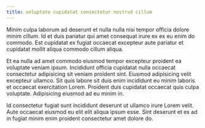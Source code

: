 ```yaml
---
title: voluptate cupidatat consectetur nostrud cillum
---
```


Minim culpa laborum ad deserunt et nulla nulla nisi tempor officia dolore minim cillum. Id et duis pariatur qui amet consequat irure ex ex eu enim do commodo. Est cupidatat ex fugiat occaecat excepteur aute pariatur et cupidatat mollit aliqua commodo cillum aliqua.

Et ea nulla ad amet commodo eiusmod tempor excepteur proident ea voluptate veniam ipsum. Incididunt officia cupidatat nulla occaecat consectetur adipisicing sit veniam proident sint. Eiusmod adipisicing velit excepteur ullamco. Sit quis labore sit duis enim incididunt eu minim laboris et occaecat exercitation Lorem. Proident duis cupidatat occaecat quis culpa voluptate. Adipisicing eiusmod ad eu minim in.

Id consectetur fugiat sunt incididunt deserunt ut ullamco irure Lorem velit. Aute occaecat eiusmod eu elit elit aliqua ipsum esse. Sint deserunt et ex ad in fugiat minim enim proident consectetur amet dolore do.